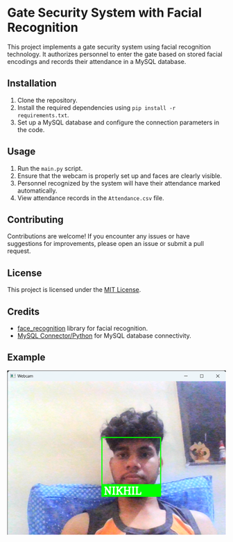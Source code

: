 # Gate Security System with Facial Recognition

This project implements a gate security system using facial recognition technology. It authorizes personnel to enter the gate based on stored facial encodings and records their attendance in a MySQL database.

## Installation

1. Clone the repository.
2. Install the required dependencies using `pip install -r requirements.txt`.
3. Set up a MySQL database and configure the connection parameters in the code.

## Usage

1. Run the `main.py` script.
2. Ensure that the webcam is properly set up and faces are clearly visible.
3. Personnel recognized by the system will have their attendance marked automatically.
4. View attendance records in the `Attendance.csv` file.

## Contributing

Contributions are welcome! If you encounter any issues or have suggestions for improvements, please open an issue or submit a pull request.

## License

This project is licensed under the [MIT License](LICENSE).

## Credits

- [face_recognition](https://github.com/ageitgey/face_recognition) library for facial recognition.
- [MySQL Connector/Python](https://dev.mysql.com/doc/connector-python/en/) for MySQL database connectivity.

## Example

![Gate Security System Demo](demo.png)

